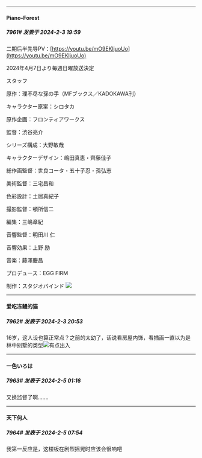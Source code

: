 
*****

####  Piano-Forest  
##### 7961#       发表于 2024-2-3 19:59

二期后半先导PV：[https://youtu.be/mO9EKljuoUo](https://youtu.be/mO9EKljuoUo)

2024年4月7日より毎週日曜放送決定

スタッフ

原作：理不尽な孫の手（MFブックス／KADOKAWA刊）

キャラクター原案：シロタカ　

原作企画：フロンティアワークス

監督：渋谷亮介　

シリーズ構成：大野敏哉　

キャラクターデザイン：嶋田真恵・齊藤佳子　

総作画監督：世良コータ・五十子忍・孫弘志　

美術監督：三宅昌和　

色彩設計：土居真紀子　

撮影監督：頓所信二　

編集：三嶋章紀　

音響監督：明田川 仁　

音響効果：上野 励　

音楽：藤澤慶昌

プロデュース：EGG FIRM　

制作：スタジオバインド
<img src="https://p.sda1.dev/15/be6110a05677eef29b3b97d1d3a2c925/20240203_195334.jpg" referrerpolicy="no-referrer">


*****

####  爱吃冻鳗的猫  
##### 7962#       发表于 2024-2-3 20:53

16岁，这人设也算正常点？之前的太幼了，话说看房屋内饰，看插画一直以为是林中别墅的类型<img src="https://static.saraba1st.com/image/smiley/face2017/067.png" referrerpolicy="no-referrer">有点出入

*****

####  一色いろは  
##### 7963#       发表于 2024-2-5 01:16

又换监督了啊.......


*****

####  天下何人  
##### 7964#       发表于 2024-2-5 07:54

我第一反应是，这楼板在剧烈摇晃时应该会很响吧

